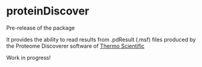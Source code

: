 # proteinDiscover

Pre-release of the package

It provides the ability to read results from .pdResult (.msf) files produced by the Proteome Discoverer software of [Thermo Scientific](https://www.thermoscientific.com/)

Work in progress!
